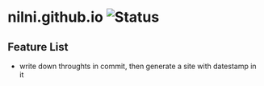 # nilni.github.io ![Status](https://travis-ci.org/facebook/react.svg?branch=master)


## Feature List
* write down throughts in commit, then generate a site with datestamp in it
